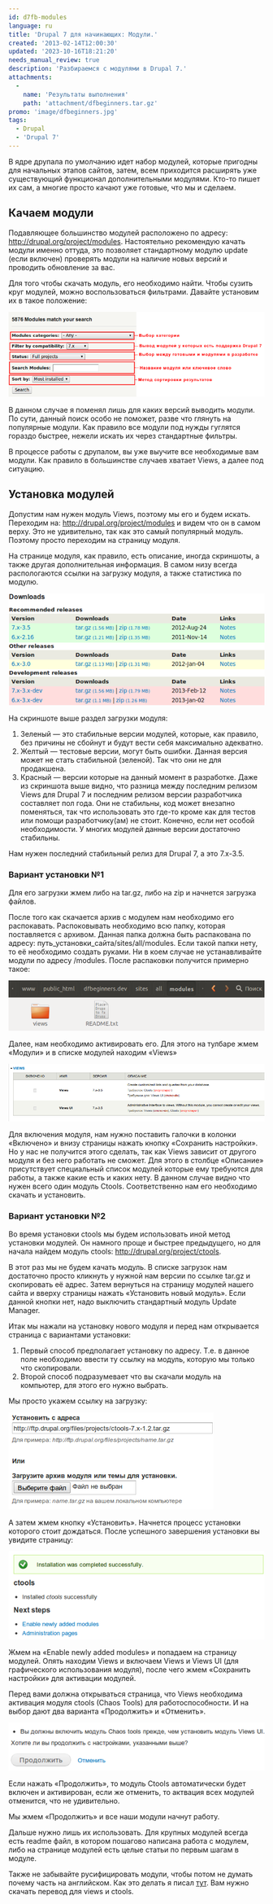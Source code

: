 ```yaml
---
id: d7fb-modules
language: ru
title: 'Drupal 7 для начинающих: Модули.'
created: '2013-02-14T12:00:30'
updated: '2023-10-16T18:21:20'
needs_manual_review: true
description: 'Разбираемся с модулями в Drupal 7.'
attachments:
  -
    name: 'Результаты выполнения'
    path: 'attachment/dfbeginners.tar.gz'
promo: 'image/dfbeginners.jpg'
tags:
  - Drupal
  - 'Drupal 7'
---
```


В ядре друпала по умолчанию идет набор модулей, которые пригодны для начальных этапов сайтов, затем, всем приходится расширять уже существующий функционал дополнительными модулями. Кто-то пишет их сам, а многие просто качают уже готовые, что мы и сделаем.

Качаем модули
-------------

Подавляющее большинство модулей расположено по адресу: <http://drupal.org/project/modules>. Настоятельно рекомендую качать модули именно оттуда, это позволяет стандартному модулю update (если включен) проверять модули на наличие новых версий и проводить обновление за вас.

Для того чтобы скачать модуль, его необходимо найти. Чтобы сузить круг модулей, можно воспользоваться фильтрами. Давайте установим их в такое положение:

![Фильтр модулей.](image/1%20(4).png)

В данном случае я поменял лишь для каких версий выводить модули. По сути, данный поиск особо не поможет, разве что глянуть на популярные модули. Как правило все модули под нужды гуглятся гораздо быстрее, нежели искать их через стандартные фильтры.

В процессе работы с друпалом, вы уже выучите все необходимые вам модули. Как правило в большинстве случаев хватает Views, а далее под ситуацию.

Установка модулей
-----------------

Допустим нам нужен модуль Views, поэтому мы его и будем искать. Переходим на: <http://drupal.org/project/modules> и видем что он в самом верху. Это не удивительно, так как это самый популярный модуль. Поэтому просто переходим на страницу модуля.

На странице модуля, как правило, есть описание, иногда скриншоты, а также другая дополнительная информация. В самом низу всегда распологаются ссылки на загрузку модуля, а также статистика по модулю.

![Загрузка модуля.](image/2%20(4).png)

На скриншоте выше раздел загрузки модуля:

1. Зеленый — это стабильные версии модулей, которые, как правило, без причины не сбойнут и будут вести себя максимально адекватно.
2. Желтый — тестовые версии, могут быть ошибки. Данная версия может не стать стабильной (зеленой). Так что они не для продакшена.
3. Красный — версии которые на данный момент в разработке. Даже из скриншота выше видно, что разница между последним релизом Views для Drupal 7 и последним релизом версии разработчика составляет пол года. Они не стабильны, код может внезапно поменяться, так что использовать это где-то кроме как для тестов или помощи разработчику(ам) не стоит. Конечно, если нет особой необходимости. У многих модулей данные версии достаточно стабильны.

Нам нужен последний стабильный релиз для Drupal 7, а это 7.x-3.5.


### Вариант установки №1


Для его загрузки жмем либо на tar.gz, либо на zip и начнется загрузка файлов.

После того как скачается архив с модулем нам необходимо его распокавать. Распоковывать необходимо всю папку, которая поставляется с архивом. Данная папка должна быть распакована по адресу: путь\_установки\_сайта/sites/all/modules. Если такой папки нету, то её необходимо создать руками. Ни в коем случае не устанавливайте модули по адресу /modules. После распаковки получится примерно такое:

![Модуль в папке.](image/3%20(3).png)

Далее, нам необходимо активировать его. Для этого на тулбаре жмем «Модули» и в списке модулей находим «Views»

![Активация модуля.](image/4%20(3).png)

Для включения модуля, нам нужно поставить галочки в колонки «Включено» и внизу страницы нажать кнопку «Сохранить настройки». Но у нас не получится этого сделать, так как Views зависит от другого модуля и без него работать не сможет. Для этого в столбце «Описание» присутствует специальный список модулей которые ему требуются для работы, а также какие есть и каких нету. В данном случае видно что нужен всего один модуль Ctools. Соответственно нам его необходимо скачать и установить.


### Вариант установки №2


Во время установки ctools мы будем использовать иной метод установки модулей. Он намного проще и быстрее предыдущего, но для начала найдем модуль ctools: <http://drupal.org/project/ctools>.

В этот раз мы не будем качать модуль. В списке загрузок нам достаточно просто кликнуть у нужной нам версии по ссылке tar.gz и скопировать её адрес. Затем вернуться на страницу модулей нашего сайта и вверху страницы нажать «Установить новый модуль». Если данной кнопки нет, надо выключить стандартный модуль Update Manager.

Итак мы нажали на установку нового модуля и перед нам открывается страница с вариантами установки:

1. Первый способ предполагает установку по адресу. Т.е. в данное поле необходимо ввести ту ссылку на модуль, которую мы только что скопировали.
2. Второй способ подразумевает что вы скачали модуль на компьютер, для этого его нужно выбрать.

Мы просто укажем ссылку на загрузку:

![Автоматическая установка модулей.](image/5%20(3).png)

А затем жмем кнопку «Установить». Начнется процесс установки которого стоит дождаться. После успешного завершения установки вы увидите страницу:

![Успешная установка модуля.](image/6%20(3).png)

Жмем на «Enable newly added modules» и попадаем на страницу модулей. Опять находим Views и включаем Views и Views UI (для графического использования модуля), после чего жмем «Сохранить настройки» для активации модулей.

Перед вами должна открываться страница, что Views необходима активация модуля ctools (Chaos Tools) для работоспособности. И на выбор дают два варианта «Продолжить» и «Отменить».

![Включение зависимых модулей.](image/7%20(2).png)

Если нажать «Продолжить», то модуль Ctools автоматически будет включен и активирован, если же отменить, то актвация всех модулей отменится, что не удивительно.

Мы жмем «Продолжить» и все наши модули начнут работу.

Дальше нужно лишь их использовать. Для крупных модулей всегда есть readme файл, в котором пошагово написана работа с модулем, либо на странице модулей есть целые статьи по первым шагам в модуле.

Также не забывайте русифицировать модули, чтобы потом не думать почему часть на английском. Как это делать я писал [тут](/node/8). Вам нужно скачать перевод для views и ctools.
